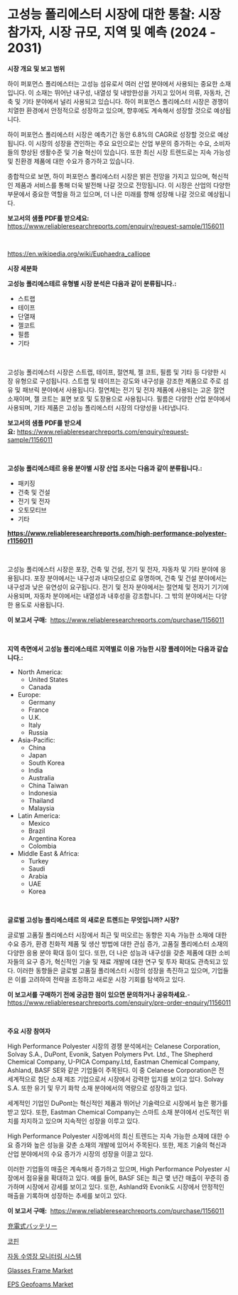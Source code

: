 <p><h1>고성능 폴리에스터 시장에 대한 통찰: 시장 참가자, 시장 규모, 지역 및 예측 (2024 - 2031)</h1></p><p><strong>시장 개요 및 보고 범위</strong></p>
<p><p>하이 퍼포먼스 폴리에스터는 고성능 섬유로서 여러 산업 분야에서 사용되는 중요한 소재입니다. 이 소재는 뛰어난 내구성, 내열성 및 내방한성을 가지고 있어서 의류, 자동차, 건축 및 기타 분야에서 널리 사용되고 있습니다. 하이 퍼포먼스 폴리에스터 시장은 경쟁이 치열한 환경에서 안정적으로 성장하고 있으며, 향후에도 계속해서 성장할 것으로 예상됩니다.</p><p>하이 퍼포먼스 폴리에스터 시장은 예측기간 동안 6.8%의 CAGR로 성장할 것으로 예상됩니다. 이 시장의 성장을 견인하는 주요 요인으로는 산업 부문의 증가하는 수요, 소비자들의 향상된 생활수준 및 기술 혁신이 있습니다. 또한 최신 시장 트렌드로는 지속 가능성 및 친환경 제품에 대한 수요가 증가하고 있습니다.</p><p>종합적으로 보면, 하이 퍼포먼스 폴리에스터 시장은 밝은 전망을 가지고 있으며, 혁신적인 제품과 서비스를 통해 더욱 발전해 나갈 것으로 전망됩니다. 이 시장은 산업의 다양한 부문에서 중요한 역할을 하고 있으며, 더 나은 미래를 향해 성장해 나갈 것으로 예상됩니다.</p></p>
<p><strong>보고서의 샘플 PDF를 받으세요:</strong> <a href="https://www.reliableresearchreports.com/enquiry/request-sample/1156011">https://www.reliableresearchreports.com/enquiry/request-sample/1156011</a></p>
<p>&nbsp;</p>
<p><a href="https://en.wikipedia.org/wiki/Euphaedra_calliope">https://en.wikipedia.org/wiki/Euphaedra_calliope</a></p>
<p><strong>시장 세분화</strong></p>
<p><strong>고성능 폴리에스테르 유형별 시장 분석은 다음과 같이 분류됩니다.:</strong></p>
<p><ul><li>스트랩</li><li>테이프</li><li>단열재</li><li>젤코트</li><li>필름</li><li>기타</li></ul></p>
<p>&nbsp;</p>
<p><p>고성능 폴리에스터 시장은 스트랩, 테이프, 절연체, 젤 코트, 필름 및 기타 등 다양한 시장 유형으로 구성됩니다. 스트랩 및 테이프는 강도와 내구성을 강조한 제품으로 주로 섬유 및 패브릭 분야에서 사용됩니다. 절연체는 전기 및 전자 제품에 사용되는 고온 절연 소재이며, 젤 코트는 표면 보호 및 도장용으로 사용됩니다. 필름은 다양한 산업 분야에서 사용되며, 기타 제품은 고성능 폴리에스터 시장의 다양성을 나타냅니다.</p></p>
<p><strong>보고서의 샘플 PDF를 받으세요:</strong>&nbsp;<a href="https://www.reliableresearchreports.com/enquiry/request-sample/1156011">https://www.reliableresearchreports.com/enquiry/request-sample/1156011</a></p>
<p>&nbsp;</p>
<p><strong> 고성능 폴리에스테르 응용 분야별 시장 산업 조사는 다음과 같이 분류됩니다.:</strong></p>
<p><ul><li>패키징</li><li>건축 및 건설</li><li>전기 및 전자</li><li>오토모티브</li><li>기타</li></ul></p>
<p><strong><a href="https://www.reliableresearchreports.com/high-performance-polyester-r1156011">https://www.reliableresearchreports.com/high-performance-polyester-r1156011</a></strong></p>
<p>&nbsp;</p>
<p><p>고성능 폴리에스터 시장은 포장, 건축 및 건설, 전기 및 전자, 자동차 및 기타 분야에 응용됩니다. 포장 분야에서는 내구성과 내마모성으로 유명하며, 건축 및 건설 분야에서는 내구성과 낮은 유연성이 요구됩니다. 전기 및 전자 분야에서는 절연체 및 전자기 기기에 사용되며, 자동차 분야에서는 내열성과 내후성을 강조합니다. 그 밖의 분야에서는 다양한 용도로 사용됩니다.</p></p>
<p><strong>이 보고서 구매:</strong>&nbsp; <a href="https://www.reliableresearchreports.com/purchase/1156011">https://www.reliableresearchreports.com/purchase/1156011</a></p>
<p>&nbsp;</p>
<p><strong>지역 측면에서 고성능 폴리에스테르 지역별로 이용 가능한 시장 플레이어는 다음과 같습니다.:</strong></p>
<p><ul>
    <li>
        North America:
        <ul>
            <li>United States</li>
            <li>Canada</li>
        </ul>
    </li>
    <li>
        Europe:
        <ul>
            <li>Germany</li>
            <li>France</li>
            <li>U.K.</li>
            <li>Italy</li>
            <li>Russia</li>
        </ul>
    </li>
    <li>
        Asia-Pacific:
        <ul>
            <li>China</li>
            <li>Japan</li>
            <li>South Korea</li>
            <li>India</li>
            <li>Australia</li>
            <li>China Taiwan</li>
            <li>Indonesia</li>
            <li>Thailand</li>
            <li>Malaysia</li>
        </ul>
    </li>
    <li>
        Latin America:
        <ul>
            <li>Mexico</li>
            <li>Brazil</li>
            <li>Argentina Korea</li>
            <li>Colombia</li>
        </ul>
    </li>
    <li>
        Middle East & Africa:
        <ul>
            <li>Turkey</li>
            <li>Saudi</li>
            <li>Arabia</li>
            <li>UAE</li>
            <li>Korea</li>
        </ul>
    </li>
    </ul></p>
<p>&nbsp;</p>
<p><strong>글로벌 고성능 폴리에스테르 의 새로운 트렌드는 무엇입니까? 시장?</strong></p>
<p><p>글로벌 고품질 폴리에스터 시장에서 최근 및 떠오르는 동향은 지속 가능한 소재에 대한 수요 증가, 환경 친화적 제품 및 생산 방법에 대한 관심 증가, 고품질 폴리에스터 소재의 다양한 응용 분야 확대 등이 있다. 또한, 더 나은 성능과 내구성을 갖춘 제품에 대한 소비자들의 요구 증가, 혁신적인 기술 및 재료 개발에 대한 연구 및 투자 확대도 관측되고 있다. 이러한 동향들은 글로벌 고품질 폴리에스터 시장의 성장을 촉진하고 있으며, 기업들은 이를 고려하여 전략을 조정하고 새로운 시장 기회를 탐색하고 있다.</p></p>
<p><strong>이 보고서를 구매하기 전에 궁금한 점이 있으면 문의하거나 공유하세요.</strong>- <a href="https://www.reliableresearchreports.com/enquiry/pre-order-enquiry/1156011">https://www.reliableresearchreports.com/enquiry/pre-order-enquiry/1156011</a></p>
<p>&nbsp;</p>
<p><strong>주요 시장 참여자</strong></p>
<p><p>High Performance Polyester 시장의 경쟁 분석에서는 Celanese Corporation, Solvay S.A., DuPont, Evonik, Satyen Polymers Pvt. Ltd., The Shepherd Chemical Company, U-PICA Company.Ltd, Eastman Chemical Company, Ashland, BASF SE와 같은 기업들이 주목된다. 이 중 Celanese Corporation은 전 세계적으로 첨단 소재 제조 기업으로서 시장에서 강력한 입지를 보이고 있다. Solvay S.A. 또한 유기 및 무기 화학 소재 분야에서의 역량으로 성장하고 있다.</p><p>세계적인 기업인 DuPont는 혁신적인 제품과 뛰어난 기술력으로 시장에서 높은 평가를 받고 있다. 또한, Eastman Chemical Company는 스마트 소재 분야에서 선도적인 위치를 차지하고 있으며 지속적인 성장을 이루고 있다.</p><p>High Performance Polyester 시장에서의 최신 트렌드는 지속 가능한 소재에 대한 수요 증가와 높은 성능을 갖춘 소재의 개발에 있어서 주목된다. 또한, 제조 기술의 혁신과 산업 분야에서의 수요 증가가 시장의 성장을 이끌고 있다.</p><p>이러한 기업들의 매출은 계속해서 증가하고 있으며, High Performance Polyester 시장에서 점유율을 확대하고 있다. 예를 들어, BASF SE는 최근 몇 년간 매출이 꾸준히 증가하며 시장에서 강세를 보이고 있다. 또한, Ashland와 Evonik도 시장에서 안정적인 매출을 기록하며 성장하는 추세를 보이고 있다.</p></p>
<p><strong>이 보고서 구매:</strong>&nbsp;&nbsp;<a href="https://www.reliableresearchreports.com/purchase/1156011">https://www.reliableresearchreports.com/purchase/1156011</a></p>
<p><p><a href="https://github.com/TerrellConn/Market-Research-Report-List-2/blob/main/656683431949.md">充電式バッテリー</a></p><p><a href="https://github.com/shampaakter36/Market-Research-Report-List-2/blob/main/862855841591.md">코핀</a></p><p><a href="https://github.com/LuckeyCorbin/Market-Research-Report-List-2/blob/main/300472041592.md">자동 수영장 모니터링 시스템</a></p><p><a href="https://github.com/angeliabkratze/Market-Research-Report-List-2/blob/main/glasses-frame-market.md">Glasses Frame Market</a></p><p><a href="https://issuu.com/reportprime-2/docs/eps-geofoams-market-size-2030.pptx">EPS Geofoams Market</a></p></p>